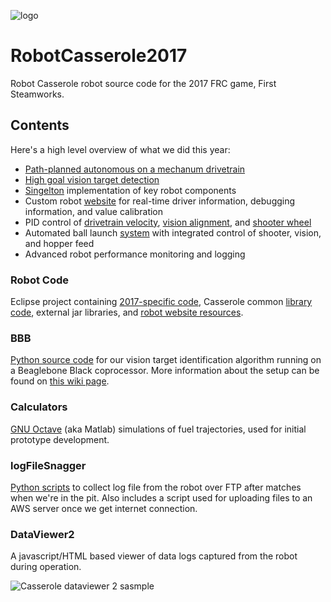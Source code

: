 ![logo](http://robotcasserole.org/wp-content/uploads/2017/01/banner_2017_text.png)

# RobotCasserole2017
Robot Casserole robot source code for the 2017 FRC game, First Steamworks.

## Contents

Here's a high level overview of what we did this year:
- [Path-planned autonomous on a mechanum drivetrain](https://github.com/RobotCasserole1736/MecanumPathPlanner)
- [High goal vision target detection](https://github.com/RobotCasserole1736/RobotCasserole2017/wiki/Vision-Target-Qualification-Algorithm)
- [Singelton](https://github.com/RobotCasserole1736/RobotCasserole2017/wiki/Singelton-Architecture) implementation of key robot components
- Custom robot [website](https://github.com/RobotCasserole1736/RobotCasserole2017/tree/master/EclipseProject/RobotCasserole2017/src/org/usfirst/frc/team1736/lib/WebServer) for real-time driver information, debugging information, and value calibration
- PID control of [drivetrain velocity](https://github.com/RobotCasserole1736/RobotCasserole2017/blob/master/EclipseProject/RobotCasserole2017/src/org/usfirst/frc/team1736/robot/DriveTrain.java), [vision alignment](https://github.com/RobotCasserole1736/RobotCasserole2017/blob/master/EclipseProject/RobotCasserole2017/src/org/usfirst/frc/team1736/robot/VisionAlignment.java), and [shooter wheel](https://github.com/RobotCasserole1736/RobotCasserole2017/blob/master/EclipseProject/RobotCasserole2017/src/org/usfirst/frc/team1736/robot/ShooterWheelCtrl.java)
- Automated ball launch [system](https://github.com/RobotCasserole1736/RobotCasserole2017/blob/master/EclipseProject/RobotCasserole2017/src/org/usfirst/frc/team1736/robot/ShotControl.java) with integrated control of shooter, vision, and hopper feed
- Advanced robot performance monitoring and logging

### Robot Code

Eclipse project containing [2017-specific code](https://github.com/RobotCasserole1736/RobotCasserole2017/tree/master/EclipseProject/RobotCasserole2017/src/org/usfirst/frc/team1736/robot), Casserole common [library code](https://github.com/RobotCasserole1736/RobotCasserole2017/tree/master/EclipseProject/RobotCasserole2017/src/org/usfirst/frc/team1736/lib), external jar libraries, and [robot website resources](https://github.com/RobotCasserole1736/RobotCasserole2017/tree/master/EclipseProject/RobotCasserole2017/resources).

### BBB

[Python source code](https://github.com/RobotCasserole1736/RobotCasserole2017/blob/master/BBB/main.py) for our vision target identification algorithm running on a Beaglebone Black coprocessor. More information about the setup can be found on [this wiki page](https://github.com/RobotCasserole1736/RobotCasserole2017/wiki/Vision-Target-Identification-System).

### Calculators

[GNU Octave](https://www.gnu.org/software/octave/) (aka Matlab) simulations of fuel trajectories, used for initial prototype development.

### logFileSnagger

[Python scripts](https://github.com/RobotCasserole1736/RobotCasserole2017/blob/master/logFileSnagger/file_snagger/snag_files.py) to collect log file from the robot over FTP after matches when we're in the pit. Also includes a script used for uploading files to an AWS server once we get internet connection.

### DataViewer2

A javascript/HTML based viewer of data logs captured from the robot during operation.

![Casserole dataviewer 2 sasmple](http://i.imgur.com/Ii8zkLQ.png)


